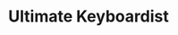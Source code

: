 ---
layout: encrypted
title: Ultimate Keyboardist
tags: notes acc music
src: https://www.jazzpiano.top/

encrypted: 456a21d0e5bcf1c58868a08ada73f23e2d026d5ed8a8578d972b1c6bcf7798acU2FsdGVkX1+vNsHU3jl96o7YNRppSLsgPmBDrkM7IqqzoeikususTSFmmoi8Btw6UM9ojUEzRUr6tbOxe1yrYw==
---